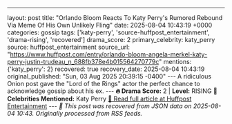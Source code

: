 ---

layout: post
title: "Orlando Bloom Reacts To Katy Perry's Rumored Rebound Via Meme Of His Own Unlikely Fling"
date: 2025-08-04 10:43:19 +0000
categories: gossip
tags: ['katy-perry', 'source-huffpost_entertainment', 'drama-rising', 'recovered']
drama_score: 2
primary_celebrity: katy_perry
source: huffpost_entertainment
source_url: "https://www.huffpost.com/entry/orlando-bloom-angela-merkel-katy-perry-justin-trudeau_n_688fb378e4b015564270779c"
mentions: {'katy_perry': 2} recovered: true recovery_date: 2025-08-04 10:43:19 original_published: "Sun, 03 Aug 2025 20:39:15 -0400" --- A ridiculous Onion post gave the "Lord of the Rings" actor the perfect chance to acknowledge gossip about his ex. --- **🔥 Drama Score:** 2 | **Level:** RISING **👑 Celebrities Mentioned:** Katy Perry [📰 Read full article at Huffpost Entertainment](https://www.huffpost.com/entry/orlando-bloom-angela-merkel-katy-perry-justin-trudeau_n_688fb378e4b015564270779c) --- *🔄 This post was recovered from JSON data on 2025-08-04 10:43. Originally processed from RSS feeds.*